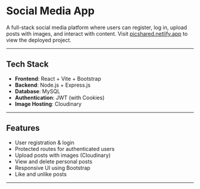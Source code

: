 # Social Media App

A full-stack social media platform where users can register, log in, upload posts with images, and interact with content.
Visit [picshared.netlify.app](https://picshared.netlify.app/)
to view the deployed project.

---

## Tech Stack

- **Frontend**: React + Vite + Bootstrap
- **Backend**: Node.js + Express.js
- **Database**: MySQL
- **Authentication**: JWT (with Cookies)
- **Image Hosting**: Cloudinary

---

## Features

- User registration & login  
- Protected routes for authenticated users  
- Upload posts with images (Cloudinary)  
- View and delete personal posts  
- Responsive UI using Bootstrap
- Like and unlike posts  

---
